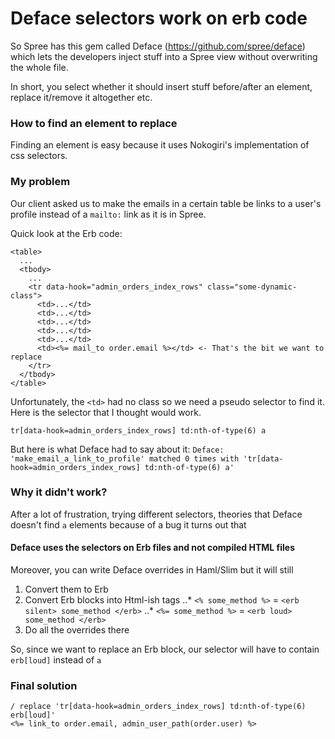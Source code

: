# Deface selectors work on erb code

So Spree has this gem called Deface (https://github.com/spree/deface) which lets the developers
inject stuff into a Spree view without overwriting the whole file.

In short, you select whether it should insert stuff before/after an element, replace it/remove it
altogether etc.

### How to find an element to replace

Finding an element is easy because it uses Nokogiri's implementation of css selectors.

### My problem

Our client asked us to make the emails in a certain table be links to a user's profile instead of a
`mailto:` link as it is in Spree.

Quick look at the Erb code:

```
<table>
  ...
  <tbody>
    ...
    <tr data-hook="admin_orders_index_rows" class="some-dynamic-class">
      <td>...</td>
      <td>...</td>
      <td>...</td>
      <td>...</td>
      <td>...</td>
      <td><%= mail_to order.email %></td> <- That's the bit we want to replace
    </tr>
  </tbody>
</table>
```

Unfortunately, the `<td>` had no class so we need a pseudo selector to find it. Here is the
selector that I thought would work.

`tr[data-hook=admin_orders_index_rows] td:nth-of-type(6) a`

But here is what Deface had to say about it: `Deface: 'make_email_a_link_to_profile' matched 0 times with 'tr[data-hook=admin_orders_index_rows] td:nth-of-type(6) a'`

### Why it didn't work?

After a lot of frustration, trying different selectors, theories that Deface doesn't find `a` elements
because of a bug it turns out that

#### Deface uses the selectors on Erb files and not compiled HTML files

Moreover, you can write Deface overrides in Haml/Slim but it will still
1. Convert them to Erb
2. Convert Erb blocks into Html-ish tags
..* `<% some_method %>` = `<erb silent> some_method </erb>`
..* `<%= some_method %>` = `<erb loud> some_method </erb>`
3. Do all the overrides there

So, since we want to replace an Erb block, our selector will have to contain `erb[loud]` instead of `a`

### Final solution

```
/ replace 'tr[data-hook=admin_orders_index_rows] td:nth-of-type(6) erb[loud]'
<%= link_to order.email, admin_user_path(order.user) %>
```




